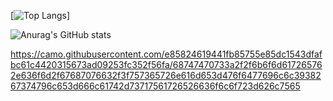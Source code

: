 [![Top Langs](https://github-readme-stats.vercel.app/api/top-langs/?username=lukiet&layout=donut)]


![Anurag's GitHub stats](https://github-readme-stats.vercel.app/api?username=lukiet&show_icons=true&theme=radical)


https://camo.githubusercontent.com/e85824619441fb85755e85dc1543dfafbc61c4420315673ad09253fc352f56fa/68747470733a2f2f6b6f6d617265762e636f6d2f67687076632f3f757365726e616d653d476f6477696c6c3938267374796c653d666c61742d73717561726526636f6c6f723d626c7565
